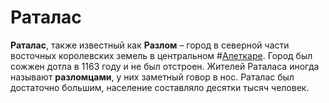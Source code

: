 # Раталас

**Раталас**, также известный как **Разлом** – город в северной части восточных королевских земель в центральном #[Алеткаре](locations/alethkar). Город был сожжен дотла в 1163 году и не был отстроен. Жителей Раталаса иногда называют **разломцами**, у них заметный говор в нос. Раталас был достаточно большим, население составляло десятки тысяч человек.
